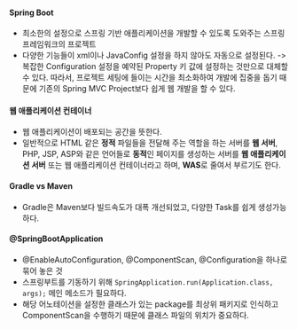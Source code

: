 #### Spring Boot

* 최소한의 설정으로 스프링 기반 애플리케이션을 개발할 수 있도록 도와주는 스프링 프레임워크의 프로젝트
* 다양한 기능들이 xml이나 JavaConfig 설정을 하지 않아도 자동으로 설정된다.
  -> 복잡한 Configuration 설정을 예약된 Property 키 값에 설정하는 것만으로 대체할 수 있다.
  따라서, 프로젝트 세팅에 들이는 시간을 최소화하여 개발에 집중을 돕기 때문에 기존의 Spring MVC Project보다 쉽게 웹 개발을 할 수 있다.

#### 웹 애플리케이션 컨테이너

* 웹 애플리케이션이 배포되는 공간을 뜻한다. 
* 일반적으로 HTML 같은 **정적** 파일들을 전달해 주는 역할을 하는 서버를 **웹 서버**, PHP, JSP, ASP와 같은 언어들로 **동적**인 페이지를 생성하는 서버를 **웹 애플리케이션 서버** 또는 웹 애플리케이션 컨테이너라고 하며, **WAS**로 줄여서 부르기도 한다.

#### Gradle vs Maven

* Gradle은 Maven보다 빌드속도가 대폭 개선되었고, 다양한 Task를 쉽게 생성가능하다.

#### @SpringBootApplication

- @EnableAutoConfiguration, @ComponentScan, @Configuration을 하나로 묶어 놓은 것
- 스프링부트를 기동하기 위해 `SpringApplication.run(Application.class, args);` 메인 메소드가 필요하다.
- 해당 어노테이션을 설정한 클래스가 있는 package를 최상위 패키지로 인식하고 ComponentScan을 수행하기 때문에 클래스 파일의 위치가 중요하다.
